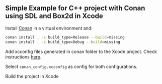 Simple Example for C++ project with Conan using SDL and Box2d in Xcode
----------------------------------------------------------------------

Install [Conan](https://github.com/conan-io/conan) in a virtual environment and:

```bash
conan install . -s build_type=Release --build=missing
conan install . -s build_type=Debug --build=missing
```

Add xcconfig files generated in conan folder to the Xcode project. Check instructions [here](https://blog.conan.io/2022/03/17/New-conan-release-1-46.html).

Select `conan_config.xcconfig` as config for both configurations.

Build the project in Xcode